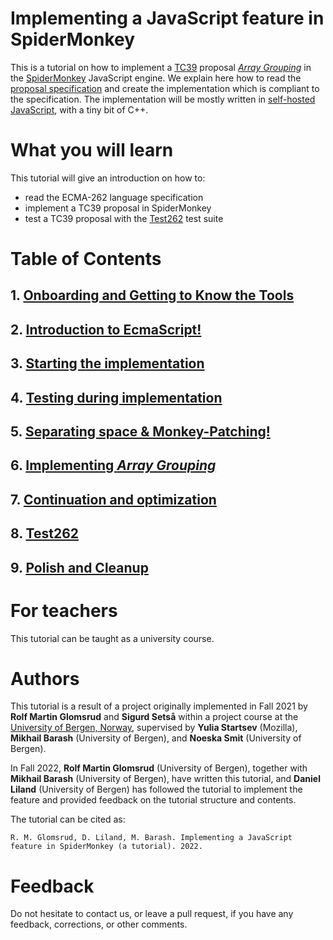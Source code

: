 # Implementing a JavaScript feature in SpiderMonkey


This is a tutorial on how to implement a [TC39](https://tc39.es/) proposal [_Array Grouping_](https://github.com/tc39/proposal-array-grouping) in the [SpiderMonkey](https://spidermonkey.dev/) JavaScript engine. We explain here how to read the [proposal specification](https://tc39.es/proposal-array-grouping/) and create the implementation which is compliant to the specification. 
The implementation will be mostly written in [self-hosted JavaScript](http://udn.realityripple.com/docs/Mozilla/Projects/SpiderMonkey/Internals/self-hosting), with a tiny bit of C++.


# What you will learn

This tutorial will give an introduction on how to:
- read the ECMA-262 language specification
- implement a TC39 proposal in SpiderMonkey
- test a TC39 proposal with the [Test262](https://github.com/tc39/test262) test suite


# Table of Contents

## 1. [Onboarding and Getting to Know the Tools](./Modules/Module%201/Module1.md)
## 2. [Introduction to EcmaScript!](./Modules/Module%202/Module2.md)
## 3. [Starting the implementation](./Modules/Module%203/Module3.md)
## 4. [Testing during implementation](./Modules/Module%204/Module4.md)
## 5. [Separating space & Monkey-Patching!](./Modules/Module%205/Module5.md)
## 6. [Implementing _Array Grouping_](./Modules/Module%206/Module6.md)
## 7. [Continuation and optimization](./Modules/Module%207/Module7.md)
## 8. [Test262](./Modules/Module%208/Module8.md)
## 9. [Polish and Cleanup](./Modules/Module%209/Module9.md)


# For teachers

This tutorial can be taught as a university course. 

# Authors

This tutorial is a result of a project originally implemented in Fall 2021 by **Rolf Martin Glomsrud** and **Sigurd Setså** within a project course at the [University of Bergen, Norway](https://www.uib.no/en/ii), supervised by **Yulia Startsev** (Mozilla), **Mikhail Barash** (University of Bergen), and **Noeska Smit** (University of Bergen).

In Fall 2022, **Rolf Martin Glomsrud** (University of Bergen), together with **Mikhail Barash** (University of Bergen), have written this tutorial, and **Daniel Liland** (University of Bergen) has followed the tutorial to implement the feature and provided feedback on the tutorial structure and contents.

The tutorial can be cited as:
```
R. M. Glomsrud, D. Liland, M. Barash. Implementing a JavaScript feature in SpiderMonkey (a tutorial). 2022.
```

# Feedback

Do not hesitate to contact us, or leave a pull request, if you have any feedback, corrections, or other comments.

